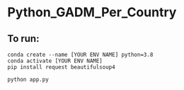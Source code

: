 # Python_GADM_Per_Country
## To run:

    conda create --name [YOUR ENV NAME] python=3.8
    conda activate [YOUR ENV NAME]
    pip install request beautifulsoup4

    python app.py
